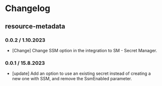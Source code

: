 # Changelog

## resource-metadata

### 0.0.2 / 1.10.2023
* [Change] Change SSM option in the integration to SM - Secret Manager.

### 0.0.1 / 15.8.2023
* [update] Add an option to use an existing secret instead of creating a new one with SSM, and remove the SsmEnabled parameter.
<!-- To add a new entry write: -->
<!-- ### version / full date -->
<!-- * [Update/Bug fix] message that describes the changes that you apply -->